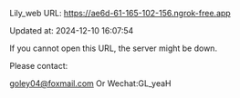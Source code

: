 Lily_web URL: https://ae6d-61-165-102-156.ngrok-free.app

Updated at: 2024-12-10 16:07:54

If you cannot open this URL, the server might be down.

Please contact: 

goley04@foxmail.com Or Wechat:GL_yeaH